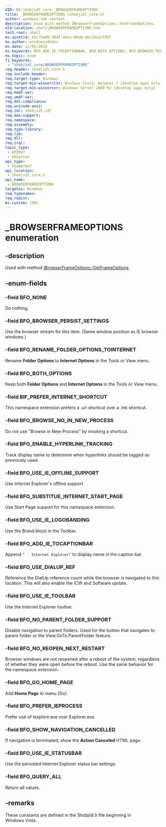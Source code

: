 ```yaml
---
UID: NE:shobjidl_core._BROWSERFRAMEOPTIONS
title: _BROWSERFRAMEOPTIONS (shobjidl_core.h)
author: windows-sdk-content
description: Used with method IBrowserFrameOptions::GetFrameOptions.
old-location: shell\BROWSERFRAMEOPTIONS.htm
tech.root: shell
ms.assetid: e1c75a00-304f-44ca-98a0-a6c76a1ef95f
ms.author: windowssdkdev
ms.date: 12/05/2018
ms.keywords: BFO_ADD_IE_TOCAPTIONBAR, BFO_BOTH_OPTIONS, BFO_BROWSER_PERSIST_SETTINGS, BFO_BROWSE_NO_IN_NEW_PROCESS, BFO_ENABLE_HYPERLINK_TRACKING, BFO_GO_HOME_PAGE, BFO_NONE, BFO_NO_PARENT_FOLDER_SUPPORT, BFO_NO_REOPEN_NEXT_RESTART, BFO_PREFER_IEPROCESS, BFO_QUERY_ALL, BFO_RENAME_FOLDER_OPTIONS_TOINTERNET, BFO_SHOW_NAVIGATION_CANCELLED, BFO_SUBSTITUE_INTERNET_START_PAGE, BFO_USE_DIALUP_REF, BFO_USE_IE_LOGOBANDING, BFO_USE_IE_OFFLINE_SUPPORT, BFO_USE_IE_STATUSBAR, BFO_USE_IE_TOOLBAR, BIF_PREFER_INTERNET_SHORTCUT, BROWSERFRAMEOPTIONS, BROWSERFRAMEOPTIONS enumeration [Windows Shell], _BROWSERFRAMEOPTIONS, _shell_BROWSERFRAMEOPTIONS, shell.BROWSERFRAMEOPTIONS, shobjidl_core/BFO_ADD_IE_TOCAPTIONBAR, shobjidl_core/BFO_BOTH_OPTIONS, shobjidl_core/BFO_BROWSER_PERSIST_SETTINGS, shobjidl_core/BFO_BROWSE_NO_IN_NEW_PROCESS, shobjidl_core/BFO_ENABLE_HYPERLINK_TRACKING, shobjidl_core/BFO_GO_HOME_PAGE, shobjidl_core/BFO_NONE, shobjidl_core/BFO_NO_PARENT_FOLDER_SUPPORT, shobjidl_core/BFO_NO_REOPEN_NEXT_RESTART, shobjidl_core/BFO_PREFER_IEPROCESS, shobjidl_core/BFO_QUERY_ALL, shobjidl_core/BFO_RENAME_FOLDER_OPTIONS_TOINTERNET, shobjidl_core/BFO_SHOW_NAVIGATION_CANCELLED, shobjidl_core/BFO_SUBSTITUE_INTERNET_START_PAGE, shobjidl_core/BFO_USE_DIALUP_REF, shobjidl_core/BFO_USE_IE_LOGOBANDING, shobjidl_core/BFO_USE_IE_OFFLINE_SUPPORT, shobjidl_core/BFO_USE_IE_STATUSBAR, shobjidl_core/BFO_USE_IE_TOOLBAR, shobjidl_core/BIF_PREFER_INTERNET_SHORTCUT, shobjidl_core/BROWSERFRAMEOPTIONS
ms.topic: enum
f1_keywords: 
 - "shobjidl_core/BROWSERFRAMEOPTIONS"
req.header: shobjidl_core.h
req.include-header: 
req.target-type: Windows
req.target-min-winverclnt: Windows Vista, Windows 7 [desktop apps only]
req.target-min-winversvr: Windows Server 2008 R2 [desktop apps only]
req.kmdf-ver: 
req.umdf-ver: 
req.ddi-compliance: 
req.unicode-ansi: 
req.idl: Shobjidl.idl
req.max-support: 
req.namespace: 
req.assembly: 
req.type-library: 
req.lib: 
req.dll: 
req.irql: 
topic_type:
 - APIRef
 - kbSyntax
api_type:
 - HeaderDef
api_location:
 - Shobjidl_core.h
api_name:
 - BROWSERFRAMEOPTIONS
targetos: Windows
req.typenames: 
req.redist: 
ms.custom: 19H1
---
```


# _BROWSERFRAMEOPTIONS enumeration


## -description


Used with method <a href="https://docs.microsoft.com/windows/desktop/api/shobjidl_core/nf-shobjidl_core-ibrowserframeoptions-getframeoptions">IBrowserFrameOptions::GetFrameOptions</a>.


## -enum-fields




### -field BFO_NONE

Do nothing.


### -field BFO_BROWSER_PERSIST_SETTINGS

Use the browser stream for this item. (Same window position as IE browser windows.)


### -field BFO_RENAME_FOLDER_OPTIONS_TOINTERNET

Rename <b>Folder Options</b> to <b>Internet Options</b> in the Tools or View menu.


### -field BFO_BOTH_OPTIONS

Keep both <b>Folder Options</b> and <b>Internet Options</b> in the Tools or View menu.


### -field BIF_PREFER_INTERNET_SHORTCUT

This namespace extension prefers a .url shortcut over a .lnk shortcut.


### -field BFO_BROWSE_NO_IN_NEW_PROCESS

Do not use "Browse in New Process" by invoking a shortcut.


### -field BFO_ENABLE_HYPERLINK_TRACKING

Track display name to determine when hyperlinks should be tagged as previously used.


### -field BFO_USE_IE_OFFLINE_SUPPORT

Use Internet Explorer's offline support.


### -field BFO_SUBSTITUE_INTERNET_START_PAGE

Use Start Page support for this namespace extension.


### -field BFO_USE_IE_LOGOBANDING

Use the Brand block in the Toolbar.


### -field BFO_ADD_IE_TOCAPTIONBAR

Append <code>" - Internet Explorer"</code> to display name in the caption bar.


### -field BFO_USE_DIALUP_REF

Reference the DialUp reference count while the browser is navigated to this location. This will also enable the ICW and Software update.


### -field BFO_USE_IE_TOOLBAR

Use the Internet Explorer toolbar.


### -field BFO_NO_PARENT_FOLDER_SUPPORT

Disable navigation to parent folders. Used for the button that navigates to parent folder or the View.GoTo.ParentFolder feature.


### -field BFO_NO_REOPEN_NEXT_RESTART

Browser windows are not reopened after a reboot of the system, regardless of whether they were open before the reboot. Use the same behavior for the namespace extension.


### -field BFO_GO_HOME_PAGE

Add <b>Home Page</b> to menu (Go).


### -field BFO_PREFER_IEPROCESS

Prefer use of Iexplore.exe over Explorer.exe.


### -field BFO_SHOW_NAVIGATION_CANCELLED

If navigation is terminated, show the <b>Action Canceled</b> HTML page.


### -field BFO_USE_IE_STATUSBAR

Use the persisted Internet Explorer status bar settings.


### -field BFO_QUERY_ALL

Return all values.


## -remarks



These constants are defined in the Shobjidl.h file beginning in Windows Vista.



